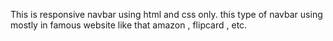 This is responsive navbar using html and css only.
this type of navbar using mostly in famous website like that amazon , flipcard , etc.
